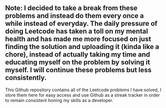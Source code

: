 Note: I decided to take a break from these problems and instead do them every once a while instead of everyday. The daily pressure of doing Leetcode has taken a toll on my mental health and has made me more focused on just finding the solution and uploading it (kinda like a chore), instead of actually taking my time and educating myself on the problem by solving it myself. I will continue these problems but less consistently.
----------------------------
This Github repository contains all of the Leetcode problems I have solved, I store them here for easy access and use Github as a streak tracker in order to remain consistent honing my skills as a developer.
